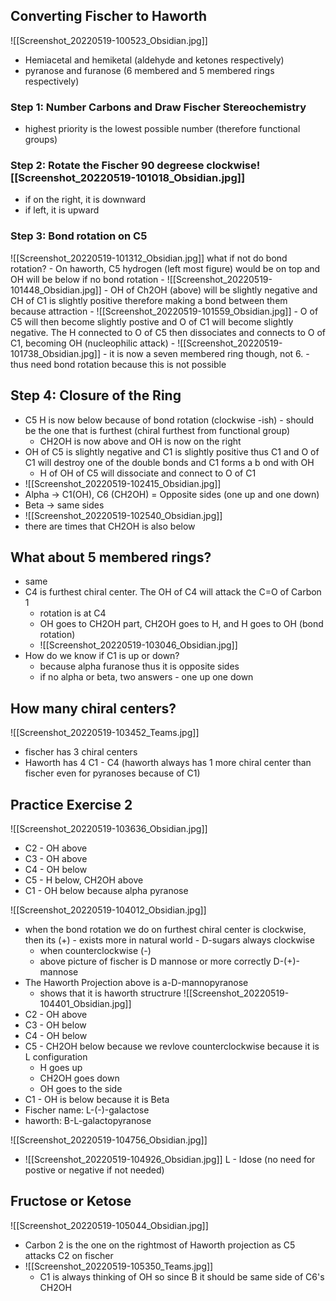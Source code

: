 ## Converting Fischer to Haworth
![[Screenshot_20220519-100523_Obsidian.jpg]]

- Hemiacetal and hemiketal (aldehyde and ketones respectively)
- pyranose and furanose (6 membered and 5 membered rings respectively)

### Step 1: Number Carbons and Draw Fischer Stereochemistry
- highest priority is the lowest possible number (therefore functional groups)

### Step 2: Rotate the Fischer 90 degreese clockwise![[Screenshot_20220519-101018_Obsidian.jpg]]
- if on the right, it is downward
- if left, it is upward

### Step 3: Bond rotation on C5
![[Screenshot_20220519-101312_Obsidian.jpg]]
 what if not do bond  rotation?
	- On haworth, C5 hydrogen (left most figure) would be on top and OH will be below if no bond rotation
	- ![[Screenshot_20220519-101448_Obsidian.jpg]]
	- OH of Ch2OH (above) will be slightly negative and CH of C1 is slightly positive therefore making a bond between them because attraction
	- ![[Screenshot_20220519-101559_Obsidian.jpg]]
	- O of C5 will then become slightly postive and O of C1 will become slightly negative. The H connected to O of C5 then dissociates and connects to O of C1, becoming OH (nucleophilic attack)
	- ![[Screenshot_20220519-101738_Obsidian.jpg]]
	- it is now a seven membered ring though, not 6.
		- thus need bond rotation because this is not possible

## Step 4: Closure of the Ring
- C5 H is now below because of bond rotation (clockwise -ish) - should be the one that is furthest (chiral furthest from functional group)
	- CH2OH is now above and OH is now on the right
- OH of C5 is slightly negative and C1 is slightly positive thus C1 and O of C1 will destroy one of the double bonds and C1 forms a b ond with OH
	- H of OH of C5 will dissociate and connect to O of C1
- ![[Screenshot_20220519-102415_Obsidian.jpg]]
- Alpha -> C1(OH), C6 (CH2OH) = Opposite sides (one up and one down)
- Beta -> same sides
- ![[Screenshot_20220519-102540_Obsidian.jpg]]
- there are times that CH2OH is also below

## What about 5 membered rings?
- same 
- C4 is furthest chiral center. The OH of C4 will attack the C=O of Carbon 1
	- rotation is at C4
	- OH goes to CH2OH part, CH2OH goes to H, and H goes to OH (bond rotation)
	- ![[Screenshot_20220519-103046_Obsidian.jpg]]
- How do we know if C1 is up or down? 
	- because alpha furanose thus it is opposite sides
	- if no alpha or beta, two answers - one up one down

## How many chiral centers?
![[Screenshot_20220519-103452_Teams.jpg]]
- fischer has 3 chiral centers
- Haworth has 4 C1 - C4 (haworth always has 1 more chiral center than fischer even for pyranoses because of C1)

## Practice Exercise 2
![[Screenshot_20220519-103636_Obsidian.jpg]]

- C2 - OH above
- C3 - OH above
- C4 - OH below
- C5 - H below, CH2OH above
- C1 - OH below because alpha pyranose

![[Screenshot_20220519-104012_Obsidian.jpg]]

- when the bond rotation we do on furthest chiral center is clockwise, then its (+) - exists more in natural world - D-sugars always clockwise
	- when counterclockwise (-)
	- above picture of fischer is D mannose or more correctly D-(+)-mannose
- The Haworth Projection above is a-D-mannopyranose
	- shows that it is haworth structrure
![[Screenshot_20220519-104401_Obsidian.jpg]]
- C2 - OH above
- C3 - OH below
- C4 - OH below
- C5 - CH2OH below because we revlove counterclockwise because it is L configuration
	- H goes up
	- CH2OH goes down
	- OH goes to the side
- C1 - OH is below because it is Beta
- Fischer name: L-(-)-galactose
- haworth: B-L-galactopyranose

![[Screenshot_20220519-104756_Obsidian.jpg]]
- ![[Screenshot_20220519-104926_Obsidian.jpg]] L - Idose (no need for postive or negative if not needed)

## Fructose or Ketose
![[Screenshot_20220519-105044_Obsidian.jpg]]
- Carbon 2 is the one on the rightmost of Haworth projection as C5 attacks C2 on fischer
- ![[Screenshot_20220519-105350_Teams.jpg]]
	- C1 is always thinking of OH so since B it should be same side of C6's CH2OH

